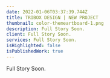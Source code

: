 ```yaml
---
date: 2022-01-06T03:37:39.744Z
title: TRIBOX DESIGN | NEW PROJECT
thumbnail: color-themeartboard-1.png
description: Full Story Soon.
client: Full Story Soon.
services: Full Story Soon.
isHighlighted: false
isPublishedWork: true
---
```

Full Story Soon.